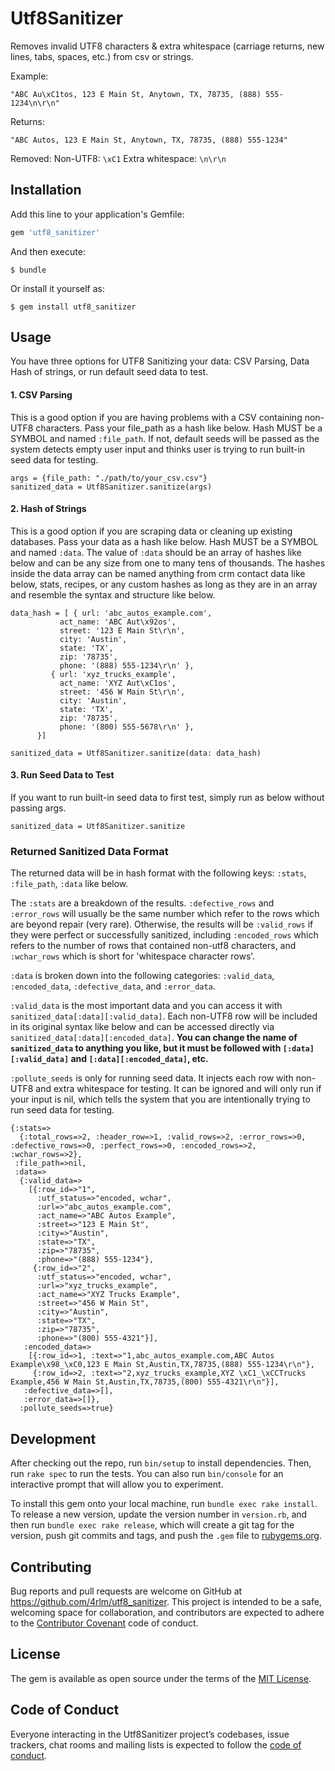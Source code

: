 # Utf8Sanitizer

Removes invalid UTF8 characters & extra whitespace (carriage returns, new lines, tabs, spaces, etc.) from csv or strings.

Example:
```
"ABC Au\xC1tos, 123 E Main St, Anytown, TX, 78735, (888) 555-1234\n\r\n"
```

Returns:
```
"ABC Autos, 123 E Main St, Anytown, TX, 78735, (888) 555-1234"
```

Removed:
Non-UTF8: `\xC1`
Extra whitespace: `\n\r\n`


## Installation

Add this line to your application's Gemfile:

```ruby
gem 'utf8_sanitizer'
```

And then execute:

    $ bundle

Or install it yourself as:

    $ gem install utf8_sanitizer

## Usage

You have three options for UTF8 Sanitizing your data: CSV Parsing, Data Hash of strings, or run default seed data to test.

#### 1. CSV Parsing
This is a good option if you are having problems with a CSV containing non-UTF8 characters.  Pass your file_path as a hash like below.  Hash MUST be a SYMBOL and named `:file_path`.  If not, default seeds will be passed as the system detects empty user input and thinks user is trying to run built-in seed data for testing.
```
args = {file_path: "./path/to/your_csv.csv"}
sanitized_data = Utf8Sanitizer.sanitize(args)
```

#### 2. Hash of Strings
This is a good option if you are scraping data or cleaning up existing databases.  Pass your data as a hash like below.  Hash MUST be a SYMBOL and named `:data`.  The value of `:data` should be an array of hashes like below and can be any size from one to many tens of thousands.  The hashes inside the data array can be named anything from crm contact data like below, stats, recipes, or any custom hashes as long as they are in an array and resemble the syntax and structure like below.
```
data_hash = [ { url: 'abc_autos_example.com',
           act_name: 'ABC Aut\x92os',
           street: '123 E Main St\r\n',
           city: 'Austin',
           state: 'TX',
           zip: '78735',
           phone: '(888) 555-1234\r\n' },
         { url: 'xyz_trucks_example',
           act_name: 'XYZ Aut\xC1os',
           street: '456 W Main St\r\n',
           city: 'Austin',
           state: 'TX',
           zip: '78735',
           phone: '(800) 555-5678\r\n' },
      }]

sanitized_data = Utf8Sanitizer.sanitize(data: data_hash)
```

#### 3. Run Seed Data to Test
If you want to run built-in seed data to first test, simply run as below without passing args.
```
sanitized_data = Utf8Sanitizer.sanitize
```

### Returned Sanitized Data Format
The returned data will be in hash format with the following keys: `:stats`, `:file_path`, `:data` like below.  

The `:stats` are a breakdown of the results. `:defective_rows` and `:error_rows` will usually be the same number which refer to the rows which are beyond repair (very rare). Otherwise, the results will be `:valid_rows` if they were perfect or successfully sanitized, including `:encoded_rows` which refers to the number of rows that contained non-utf8 characters, and `:wchar_rows` which is short for 'whitespace character rows'.

`:data` is broken down into the following categories: `:valid_data`, `:encoded_data`, `:defective_data`, and `:error_data`.

`:valid_data` is the most important data and you can access it with `sanitized_data[:data][:valid_data]`.  Each non-UTF8 row will be included in its original syntax like below and can be accessed directly via `sanitized_data[:data][:encoded_data]`.  **You can change the name of `sanitized_data` to anything you like, but it must be followed with `[:data][:valid_data]` and `[:data][:encoded_data]`, etc.**

`:pollute_seeds` is only for running seed data.  It injects each row with non-UTF8 and extra whitespace for testing.  It can be ignored and will only run if your input is nil, which tells the system that you are intentionally trying to run seed data for testing.
```
{:stats=>
  {:total_rows=>2, :header_row=>1, :valid_rows=>2, :error_rows=>0, :defective_rows=>0, :perfect_rows=>0, :encoded_rows=>2, :wchar_rows=>2},
 :file_path=>nil,
 :data=>
  {:valid_data=>
    [{:row_id=>"1",
      :utf_status=>"encoded, wchar",
      :url=>"abc_autos_example.com",
      :act_name=>"ABC Autos Example",
      :street=>"123 E Main St",
      :city=>"Austin",
      :state=>"TX",
      :zip=>"78735",
      :phone=>"(888) 555-1234"},
     {:row_id=>"2",
      :utf_status=>"encoded, wchar",
      :url=>"xyz_trucks_example",
      :act_name=>"XYZ Trucks Example",
      :street=>"456 W Main St",
      :city=>"Austin",
      :state=>"TX",
      :zip=>"78735",
      :phone=>"(800) 555-4321"}],
   :encoded_data=>
    [{:row_id=>1, :text=>"1,abc_autos_example.com,ABC Autos Example\x98_\xC0,123 E Main St,Austin,TX,78735,(888) 555-1234\r\n"},
     {:row_id=>2, :text=>"2,xyz_trucks_example,XYZ \xC1_\xCCTrucks Example,456 W Main St,Austin,TX,78735,(800) 555-4321\r\n"}],
   :defective_data=>[],
   :error_data=>[]},
  :pollute_seeds=>true}
```

## Development

After checking out the repo, run `bin/setup` to install dependencies. Then, run `rake spec` to run the tests. You can also run `bin/console` for an interactive prompt that will allow you to experiment.

To install this gem onto your local machine, run `bundle exec rake install`. To release a new version, update the version number in `version.rb`, and then run `bundle exec rake release`, which will create a git tag for the version, push git commits and tags, and push the `.gem` file to [rubygems.org](https://rubygems.org).

## Contributing

Bug reports and pull requests are welcome on GitHub at https://github.com/4rlm/utf8_sanitizer. This project is intended to be a safe, welcoming space for collaboration, and contributors are expected to adhere to the [Contributor Covenant](http://contributor-covenant.org) code of conduct.

## License

The gem is available as open source under the terms of the [MIT License](https://opensource.org/licenses/MIT).

## Code of Conduct

Everyone interacting in the Utf8Sanitizer project’s codebases, issue trackers, chat rooms and mailing lists is expected to follow the [code of conduct](https://github.com/4rlm/utf8_sanitizer/blob/master/CODE_OF_CONDUCT.md).
